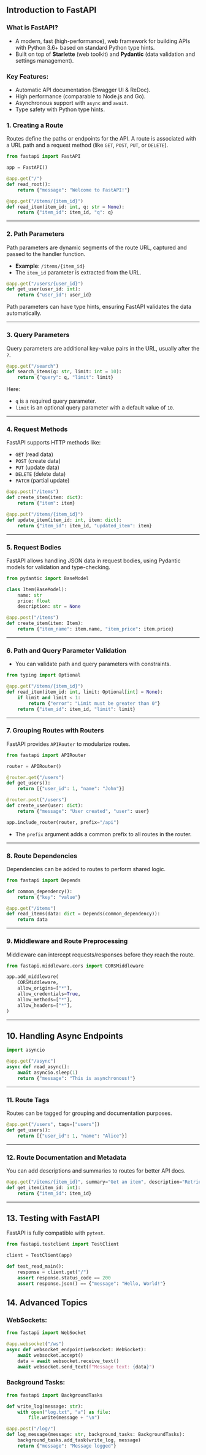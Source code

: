 ## **Introduction to FastAPI**
### What is FastAPI?
- A modern, fast (high-performance), web framework for building APIs with Python 3.6+ based on standard Python type hints.
- Built on top of **Starlette** (web toolkit) and **Pydantic** (data validation and settings management).

### Key Features:
- Automatic API documentation (Swagger UI & ReDoc).
- High performance (comparable to Node.js and Go).
- Asynchronous support with `async` and `await`.
- Type safety with Python type hints.



### **1. Creating a Route**
Routes define the paths or endpoints for the API. A route is associated with a URL path and a request method (like `GET`, `POST`, `PUT`, or `DELETE`).

```python
from fastapi import FastAPI

app = FastAPI()

@app.get("/")
def read_root():
    return {"message": "Welcome to FastAPI!"}

@app.get("/items/{item_id}")
def read_item(item_id: int, q: str = None):
    return {"item_id": item_id, "q": q}
```

---

### **2. Path Parameters**
Path parameters are dynamic segments of the route URL, captured and passed to the handler function.

- **Example**: `/items/{item_id}`
- The `item_id` parameter is extracted from the URL.

```python
@app.get("/users/{user_id}")
def get_user(user_id: int):
    return {"user_id": user_id}
```

Path parameters can have type hints, ensuring FastAPI validates the data automatically.

---

### **3. Query Parameters**
Query parameters are additional key-value pairs in the URL, usually after the `?`.

```python
@app.get("/search")
def search_items(q: str, limit: int = 10):
    return {"query": q, "limit": limit}
```

Here:
- `q` is a required query parameter.
- `limit` is an optional query parameter with a default value of `10`.

---

### **4. Request Methods**
FastAPI supports HTTP methods like:
- `GET` (read data)
- `POST` (create data)
- `PUT` (update data)
- `DELETE` (delete data)
- `PATCH` (partial update)

```python
@app.post("/items")
def create_item(item: dict):
    return {"item": item}

@app.put("/items/{item_id}")
def update_item(item_id: int, item: dict):
    return {"item_id": item_id, "updated_item": item}
```

---

### **5. Request Bodies**
FastAPI allows handling JSON data in request bodies, using Pydantic models for validation and type-checking.

```python
from pydantic import BaseModel

class Item(BaseModel):
    name: str
    price: float
    description: str = None

@app.post("/items")
def create_item(item: Item):
    return {"item_name": item.name, "item_price": item.price}
```

---

### **6. Path and Query Parameter Validation**
- You can validate path and query parameters with constraints.

```python
from typing import Optional

@app.get("/items/{item_id}")
def read_item(item_id: int, limit: Optional[int] = None):
    if limit and limit < 1:
        return {"error": "Limit must be greater than 0"}
    return {"item_id": item_id, "limit": limit}
```

---

### **7. Grouping Routes with Routers**
FastAPI provides `APIRouter` to modularize routes.

```python
from fastapi import APIRouter

router = APIRouter()

@router.get("/users")
def get_users():
    return [{"user_id": 1, "name": "John"}]

@router.post("/users")
def create_user(user: dict):
    return {"message": "User created", "user": user}

app.include_router(router, prefix="/api")
```

- The `prefix` argument adds a common prefix to all routes in the router.

---

### **8. Route Dependencies**
Dependencies can be added to routes to perform shared logic.

```python
from fastapi import Depends

def common_dependency():
    return {"key": "value"}

@app.get("/items")
def read_items(data: dict = Depends(common_dependency)):
    return data
```

---

### **9. Middleware and Route Preprocessing**
Middleware can intercept requests/responses before they reach the route.

```python
from fastapi.middleware.cors import CORSMiddleware

app.add_middleware(
    CORSMiddleware,
    allow_origins=["*"],
    allow_credentials=True,
    allow_methods=["*"],
    allow_headers=["*"],
)
```

---


## **10. Handling Async Endpoints**
```python
import asyncio

@app.get("/async")
async def read_async():
    await asyncio.sleep(1)
    return {"message": "This is asynchronous!"}
```
---


### **11. Route Tags**
Routes can be tagged for grouping and documentation purposes.

```python
@app.get("/users", tags=["users"])
def get_users():
    return [{"user_id": 1, "name": "Alice"}]
```

---


### **12. Route Documentation and Metadata**
You can add descriptions and summaries to routes for better API docs.

```python
@app.get("/items/{item_id}", summary="Get an item", description="Retrieve an item by its ID")
def get_item(item_id: int):
    return {"item_id": item_id}
```

---


## **13. Testing with FastAPI**
FastAPI is fully compatible with `pytest`.

```python
from fastapi.testclient import TestClient

client = TestClient(app)

def test_read_main():
    response = client.get("/")
    assert response.status_code == 200
    assert response.json() == {"message": "Hello, World!"}
```


## **14. Advanced Topics**
### WebSockets:
```python
from fastapi import WebSocket

@app.websocket("/ws")
async def websocket_endpoint(websocket: WebSocket):
    await websocket.accept()
    data = await websocket.receive_text()
    await websocket.send_text(f"Message text: {data}")
```

### Background Tasks:
```python
from fastapi import BackgroundTasks

def write_log(message: str):
    with open("log.txt", "a") as file:
        file.write(message + "\n")

@app.post("/log/")
def log_message(message: str, background_tasks: BackgroundTasks):
    background_tasks.add_task(write_log, message)
    return {"message": "Message logged"}
```